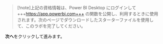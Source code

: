 >[!note]上記の資格情報は、Power BI Desktop にログインして +++https://app.powerbi.com+++ の関数を公開し、利用するときに使用されます。次のページでダウンロードしたスターターファイルを使用して、このラボを完了してください。

**次へ**をクリックして進みます。
